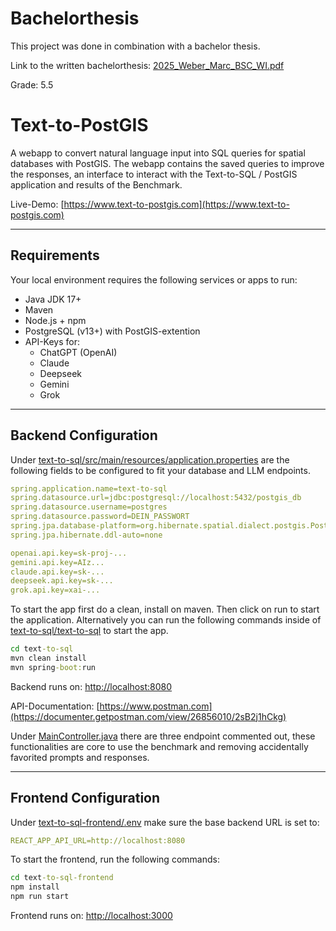 # Bachelorthesis

This project was done in combination with a bachelor thesis.

Link to the written bachelorthesis: [2025_Weber_Marc_BSC_WI.pdf](2025_Weber_Marc_BSC_WI.pdf)

Grade: 5.5

# Text-to-PostGIS

A webapp to convert natural language input into SQL queries for spatial databases with PostGIS. The webapp contains the saved queries to improve the responses, an interface to interact with the Text-to-SQL / PostGIS application and results of the Benchmark.

Live-Demo: [https://www.text-to-postgis.com](https://www.text-to-postgis.com)

---

## Requirements

Your local environment requires the following services or apps to run:

- Java JDK 17+
- Maven
- Node.js + npm
- PostgreSQL (v13+) with PostGIS-extention
- API-Keys for:
  - ChatGPT (OpenAI)
  - Claude
  - Deepseek
  - Gemini
  - Grok

---

## Backend Configuration

Under [text-to-sql/src/main/resources/application.properties](text-to-sql/src/main/resources/application.properties) are the following fields to be configured to fit your database and LLM endpoints.
```yaml
spring.application.name=text-to-sql
spring.datasource.url=jdbc:postgresql://localhost:5432/postgis_db
spring.datasource.username=postgres
spring.datasource.password=DEIN_PASSWORT
spring.jpa.database-platform=org.hibernate.spatial.dialect.postgis.PostgisPG95Dialect
spring.jpa.hibernate.ddl-auto=none

openai.api.key=sk-proj-...
gemini.api.key=AIz...
claude.api.key=sk-...
deepseek.api.key=sk-...
grok.api.key=xai-...
```

To start the app first do a clean, install on maven. Then click on run to start the application. Alternatively you can run the following commands inside of [text-to-sql/text-to-sql](text-to-sql) to start the app.
```cmd
cd text-to-sql
mvn clean install
mvn spring-boot:run
```

Backend runs on: [http://localhost:8080](http://localhost:8080)

API-Documentation: [https://www.postman.com](https://documenter.getpostman.com/view/26856010/2sB2j1hCkg)

Under [MainController.java](text-to-sql/src/main/java/ch/zhaw/text_to_sql/controller/MainController.java) there are three endpoint commented out, these functionalities are core to use the benchmark and removing accidentally favorited prompts and responses.

---

## Frontend Configuration

Under [text-to-sql-frontend/.env](text-to-sql-frontend/.env) make sure the base backend URL is set to: 
```yaml
REACT_APP_API_URL=http://localhost:8080
```

To start the frontend, run the following commands:
```cmd
cd text-to-sql-frontend
npm install
npm run start
```

Frontend runs on: [http://localhost:3000](http://localhost:3000)